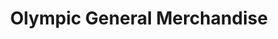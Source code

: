 ---
title: "Olympic General Merchandise"
url: /batangas-city/olympic-general-merchandise/
shop: Möbel
---